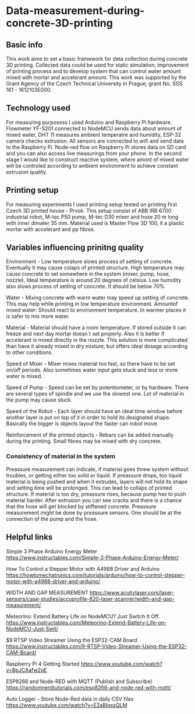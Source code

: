 # Data-measurement-during-concrete-3D-printing
## Basic info
This work aims to set a basic framework for data collection during concrete 3D printing. Collected data could be used for static simulation, improvement of printing process and to develop system that can control water amount mixed with mortar and accelerant amount. This work was supported by the Grant Agency of the Czech Technical University in Prague, grant No. SGS 161 - 1612103E000.
## Technology used
For measuring purposess I used Arduino and Raspberry Pi hardware. Flowmeter YF-S201 connected to NodeMCU sends data about amount of mixed water, DHT 11 measures ambient temperatre and humidity, ESP-32 camera checks extrusion. All sensors are connected to wifi and send data to the Raspberry Pi. Node-red flow on Raspberry Pi stores data on SD card and you can also access live measurings from your phone. In the second stage I would like to construct reactive system, where amont of mixed water will be controled according to ambient environment to achieve constant extrusion quality.
## Printing setup
For measuring experiments I used printing setup tested on printing first Czech 3D printed house - Prvok. This setup consist of ABB IRB 6700 industrial robot, M-tec P50 pump, M-tec D30 mixer and hose 20 m long with inner dimater 35 mm. Material used is Master Flow 3D 100, it a plastic mortar with accelerant and pp fibres.

## Variables influencing prinitng quality
Environment - Low temperature slows process of setting of concrete. Eventually it may cause colaps of printed structure. High temperature may cause concrete to set somewhere in the system (mixer, pump, hose, nozzle). Ideal temperature is around 20 degrees of celsius. Low humidity also slows process of setting of concrete. It should be below 70%

Water - Mixing concrete with warm water may speed up setting of concrete. This may help while printing in low temperature environment.
Amountof mixed water: Should react to environment temperature. In warmer places it is safer to mix more water.

Material - Material should have a room temperature. If stored outside it can freeze and next day mortar doesn´t set properly. Also it is better if accelerant is mixed directly in the nozzle. This solution is more complicated than have it already mixed in dry mixture, but offers ideal dosage according to other conditions.

Speed of Mixer - Mixer mixes material too fast, so there have to be set on/off periods. Also sometimes water input gets stuck and less or more water is mixed.

Speed of Pump - Speed can be set by potentiometer, or by hardware. There are several types of spindle and we use the slowest one. Lot of material in the pump may cause stuck.

Speed of the Robot - Each layer should have an ideal time window before another layer is put on top of it in order to hold its designated shape. Basically the bigger is objects layout the faster can robot move.

Reinforcement of the printed objects - Rebars can be added manually during the printing. Small fibres may be mixed with dry concrete.




### Consistency of material in the system
Preassure measurement can indicate, if material goes threw system without troubles, or getting either too solid or liquid. If preassure drops, too liquid material is being pushed and when it extrudes, layers will not hold its shape and setting time will be prolonged. This can lead to collaps of printed structure. If material is too dry, preassure rises, because pump has to push material harder. After extrusion you can see cracks and there is a chance that the hose will get blocked by stiffened concrete. Preassure measurement might be done by preassure sensors. One should be at the connection of the pump and the hose.




## Helpful links
Simple 3 Phase Arduino Energy Meter
https://www.instructables.com/Simple-3-Phase-Arduino-Energy-Meter/

How To Control a Stepper Motor with A4988 Driver and Arduino
https://howtomechatronics.com/tutorials/arduino/how-to-control-stepper-motor-with-a4988-driver-and-arduino/

WIDTH AND GAP MEASUREMENT
https://www.acuitylaser.com/laser-sensors/case-studies/accuprofile-820-laser-scanner/width-and-gap-measurement/

Meteorino: Extend Battery Life on NodeMCU? Just Switch It Off.
https://www.instructables.com/Meteorino-Extend-Battery-Life-on-NodeMCU-Just-Swit/

$9 RTSP Video Streamer Using the ESP32-CAM Board
https://www.instructables.com/9-RTSP-Video-Streamer-Using-the-ESP32-CAM-Board/

Raspberry Pi 4 Getting Started
https://www.youtube.com/watch?v=BpJCAafw2qE

ESP8266 and Node-RED with MQTT (Publish and Subscribe)
https://randomnerdtutorials.com/esp8266-and-node-red-with-mqtt/

Auto Logger - Store Node-Red data in daily CSV files
https://www.youtube.com/watch?v=E2aBIqssQLM
